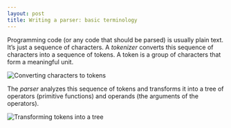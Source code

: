 ```yaml
---
layout: post
title: Writing a parser: basic terminology
---
```


Programming code (or any code that should be parsed) is usually plain text. It’s just a sequence of characters. A *tokenizer* converts this sequence of characters into a sequence of tokens. A token is a group of characters that form a meaningful unit.

![Converting characters to tokens]({{site.url}}/assets/adl/chars-to-tokens.png)

The *parser* analyzes this sequence of tokens and transforms it into a tree of operators (primitive functions) and operands (the arguments of the operators).

![Transforming tokens into a tree]({{site.url}}/assets/adl/tokens-to-tree.png)